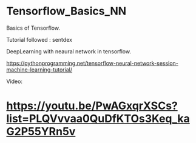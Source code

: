 # Tensorflow_Basics_NN


Basics of Tensorflow.

Tutorial followed : sentdex

DeepLearning with neaural network in tensorflow.

https://pythonprogramming.net/tensorflow-neural-network-session-machine-learning-tutorial/

Video:

# https://youtu.be/PwAGxqrXSCs?list=PLQVvvaa0QuDfKTOs3Keq_kaG2P55YRn5v
